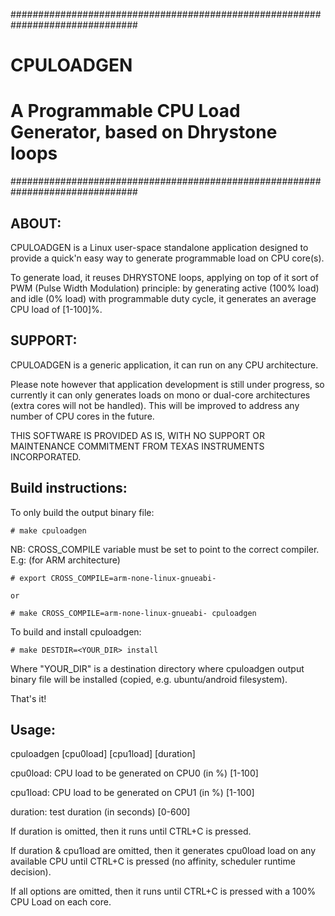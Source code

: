 ###############################################################################
#                                                                             #
#                                  CPULOADGEN                                 #
#                                                                             #
#         A Programmable CPU Load Generator, based on Dhrystone loops         #
###############################################################################



ABOUT:
------

CPULOADGEN is a Linux user-space standalone application designed to provide a
quick'n easy way to generate programmable load on CPU core(s).

To generate load, it reuses DHRYSTONE loops, applying on top of it sort of
PWM (Pulse Width Modulation) principle: by generating active (100% load) and
idle (0% load) with programmable duty cycle,
it generates an average CPU load of [1-100]%.


SUPPORT:
--------
CPULOADGEN is a generic application, it can run on any CPU architecture.

Please note however that application development is still under progress,
so currently it can only generates loads on mono or dual-core architectures
(extra cores will not be handled). This will be improved to address any number of
CPU cores in the future.


THIS SOFTWARE IS PROVIDED AS IS, WITH NO SUPPORT OR MAINTENANCE COMMITMENT FROM
TEXAS INSTRUMENTS INCORPORATED.



Build instructions:
-------------------
To only build the output binary file:

	# make cpuloadgen

NB: CROSS_COMPILE variable must be set to point to the correct compiler.
	E.g: (for ARM architecture)

	# export CROSS_COMPILE=arm-none-linux-gnueabi-

	or

	# make CROSS_COMPILE=arm-none-linux-gnueabi- cpuloadgen


To build and install cpuloadgen:

	# make DESTDIR=<YOUR_DIR> install

Where "YOUR_DIR" is a destination directory where cpuloadgen output binary file
will be installed (copied, e.g. ubuntu/android filesystem).

That's it!



Usage:
-----

cpuloadgen [cpu0load] [cpu1load] [duration]

  cpu0load: CPU load to be generated on CPU0 (in %) [1-100]

  cpu1load: CPU load to be generated on CPU1 (in %) [1-100]

  duration: test duration (in seconds) [0-600]

If duration is omitted, then it runs until CTRL+C is pressed.

If duration & cpu1load are omitted, then it generates cpu0load load on any
available CPU until CTRL+C is pressed (no affinity, scheduler runtime decision).

If all options are omitted, then it runs until CTRL+C is pressed with
a 100% CPU Load on each core.

